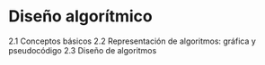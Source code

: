 # Diseño algorítmico

2.1 Conceptos básicos
2.2 Representación de algoritmos: gráfica y pseudocódigo
2.3 Diseño de algoritmos